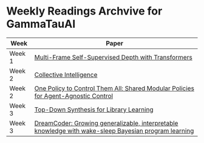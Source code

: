 # Weekly Readings Archvive for GammaTauAI

| Week   | Paper                                                                                                          |
|--------|----------------------------------------------------------------------------------------------------------------|
| Week 1 | [Multi-Frame Self-Supervised Depth with Transformers](https://arxiv.org/pdf/2204.07616.pdf)                  |
| Week 2 | [Collective Intelligence](https://browse.arxiv.org/pdf/2111.14377.pdf)                                        |
| Week 2 | [One Policy to Control Them All: Shared Modular Policies for Agent-Agnostic Control](https://arxiv.org/pdf/2007.04976.pdf) |
| Week 3 | [Top-Down Synthesis for Library Learning](https://arxiv.org/pdf/2211.16605.pdf)  |
| Week 3 | [DreamCoder: Growing generalizable, interpretable knowledge with wake-sleep Bayesian program learning](https://arxiv.org/pdf/2006.08381.pdf) |
